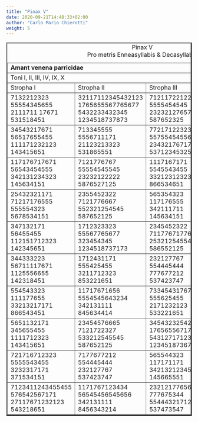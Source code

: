 ```yaml
---
title: "Pinax V"
date: 2020-09-21T14:48:33+02:00
author: "Carlo Mario Chierotti"
weight: 5
---
```



<TABLE BORDER="3" CELLPADDING="5">
<CAPTION>Pinax V <BR>Pro metris Enneasyllabis &amp; Decasyllabis </CAPTION>
<TR>
<TD COLSPAN="4" CLASS="bc"><STRONG>Amant venena parricidae</STRONG></TD>
</TR>
<TR>
<TD COLSPAN="4" CLASS="bc">Toni I, II, III, IV, IX, X </TD>
</TR>
<TR>
<TD CLASS="bc">Stropha I</TD>
<TD CLASS="bc">Stropha II</TD>
<TD CLASS="bc">Stropha III</TD>
<TD CLASS="bc">Stropha IV</TD>
</TR>
<TR>
<TD CLASS="b">7132212323<BR>55554345655<BR>2111711 17671<BR>531518451</TD>
<TD CLASS="b">32117112345432123<BR>1765655567765677<BR>5432233432345<BR>1234518737873</TD>
<TD CLASS="b">71211722122<BR>5555454545<BR>2323212765767<BR>587652325</TD>
<TD CLASS="b">777127171<BR>555665555<BR>333344323<BR>333645551</TD>
</TR>
<TR>
<TD CLASS="b">34543217671<BR>56517655455<BR>111171232123<BR>143415651</TD>
<TD CLASS="b">713345555<BR>5556711171<BR>21123213323<BR>531865551</TD>
<TD CLASS="b">77217122323<BR>5575545455655<BR>234321767171<BR>537123453253451</TD>
<TD CLASS="b">555344323<BR>7771171171<BR>3333123455<BR>333665551</TD>
</TR>
<TR>
<TD CLASS="b">117176717671<BR>56543454555<BR>342131234323<BR>145634151</TD>
<TD CLASS="b">7121776767<BR>55554545545<BR>23232122222<BR>5876527125</TD>
<TD CLASS="b">1117167171<BR>5545543455<BR>33212312323<BR>866534651</TD>
<TD CLASS="b">71217117671<BR>565445455<BR>267656232123<BR>543221651</TD>
</TR>
<TR>
<TD CLASS="b">25432321171<BR>71217176555<BR>555554323<BR>5678534151</TD>
<TD CLASS="b">2355452322<BR>7121776667<BR>552321254545<BR>587652125</TD>
<TD CLASS="b">565354323<BR>117176555<BR>342111711<BR>145634151</TD>
<TD CLASS="b">56535434566545<BR>117176567111<BR>34211144323<BR>845634141</TD>
</TR>
<TR>
<TD CLASS="b">347132171<BR>56455455<BR>112151712323<BR>142345651</TD>
<TD CLASS="b">1712323323<BR>55567765677<BR>323454345<BR>1234518737173</TD>
<TD CLASS="b">2345452322<BR>711776717767<BR>253212545545<BR>586552125</TD>
<TD CLASS="b">344333217171<BR>567111655<BR>1125554323<BR>142318451</TD>
</TR>
<TR>
<TD CLASS="b">344333223<BR>56711117671<BR>1125556655<BR>142318451</TD>
<TD CLASS="b">1712431171<BR>555425455<BR>3211712323<BR>853221651</TD>
<TD CLASS="b">232127767<BR>554445444<BR>777677212<BR>537423747</TD>
<TD CLASS="b">721716717671<BR>555554555<BR>323231323<BR>371534151</TD>
</TR>
<TR>
<TD CLASS="b">554543323<BR>111177655<BR>33213217171<BR>866543451</TD>
<TD CLASS="b">11717671656<BR>5554545643234<BR>342131111<BR>845634414</TD>
<TD CLASS="b">733454317671<BR>555625455<BR>2171232123<BR>533221651</TD>
<TD CLASS="b">5653543414323<BR>11717656545<BR>342131111<BR>845634141</TD>
</TR>
<TR>
<TD CLASS="b">5651132171<BR>345655455<BR>1111712323<BR>143415651</TD>
<TD CLASS="b">23454576665<BR>7121722327<BR>533212545545<BR>587652125</TD>
<TD CLASS="b">34543232542323<BR>1765655671777<BR>54312717123436545<BR>1234518736773</TD>
<TD CLASS="b">77217327171<BR>557555655<BR>2343214323<BR>537153451</TD>
</TR>
<TR>
<TD CLASS="b">721716712323<BR>5555543455<BR>3232317171<BR>371534151</TD>
<TD CLASS="b">7177677212<BR>554445444<BR>232127767<BR>537423747</TD>
<TD CLASS="b">565544323<BR>117171171<BR>342132123455<BR>145665551</TD>
<TD CLASS="b">3455443233<BR>5876665455<BR>888888888<BR>163441111</TD>
</TR>
<TR>
<TD CLASS="b">7123411243455455<BR>576542567171<BR>27117671232123<BR>543218651</TD>
<TD CLASS="b">1171767123434<BR>56545456545656<BR>342131111<BR>8456343214</TD>
<TD CLASS="b">232121776567<BR>777675344<BR>55444321712<BR>537473547</TD>
<TD CLASS="b">1177642323<BR>5655455655<BR>32212717671<BR>845343451</TD>
</TR>
</TABLE>
